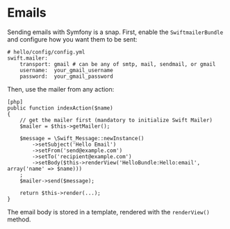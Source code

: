 Emails
======

Sending emails with Symfony is a snap. First, enable the `SwiftmailerBundle`
and configure how you want them to be sent:

    # hello/config/config.yml
    swift.mailer:
        transport: gmail # can be any of smtp, mail, sendmail, or gmail
        username:  your_gmail_username
        password:  your_gmail_password

Then, use the mailer from any action:

    [php]
    public function indexAction($name)
    {
        // get the mailer first (mandatory to initialize Swift Mailer)
        $mailer = $this->getMailer();

        $message = \Swift_Message::newInstance()
            ->setSubject('Hello Email')
            ->setFrom('send@example.com')
            ->setTo('recipient@example.com')
            ->setBody($this->renderView('HelloBundle:Hello:email', array('name' => $name)))
        ;
        $mailer->send($message);

        return $this->render(...);
    }

The email body is stored in a template, rendered with the `renderView()`
method.
